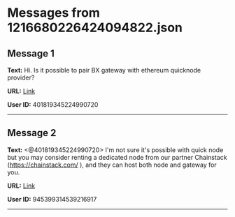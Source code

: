 # Messages from 1216680226424094822.json

## Message 1

**Text:** Hi. Is it possible to pair BX gateway with ethereum quicknode provider?

**URL:** [Link](https://discord.com/channels/638409433860407300/638411171233398824/1216680226424094822)

**User ID:** 401819345224990720

---

## Message 2

**Text:** <@401819345224990720> I'm not sure it's possible with quick node but you may consider renting a dedicated node from our partner Chainstack (https://chainstack.com/ ), and they can host both node and gateway for you.

**URL:** [Link](https://discord.com/channels/638409433860407300/638411171233398824/1216736428877418526)

**User ID:** 945399314539216917

---

